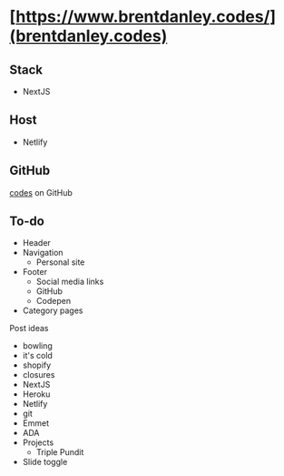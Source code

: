 # [https://www.brentdanley.codes/](brentdanley.codes)

## Stack
- NextJS

## Host
- Netlify

## GitHub
[codes](https://github.com/brentdanley/codes) on GitHub

## To-do
- Header
- Navigation
    - Personal site
- Footer
    - Social media links
    - GitHub
    - Codepen
- Category pages

Post ideas
- bowling
- it's cold
- shopify
- closures
- NextJS
- Heroku
- Netlify
- git
- Emmet
- ADA
- Projects
    - Triple Pundit
- Slide toggle
